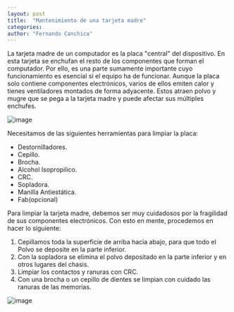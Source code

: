 ```yaml
---
layout: post
title:  "Mantenimiento de una tarjeta madre"
categories:  
author: "Fernando Canchica" 
---
```


La tarjeta madre de un computador es la placa "central" del dispositivo. En esta tarjeta se enchufan el resto de los componentes que forman el computador. Por ello, es una parte sumamente importante cuyo funcionamiento es esencial si el equipo ha de funcionar. Aunque la placa solo contiene componentes electrónicos, varios de ellos emiten calor y tienes ventiladores montados de forma adyacente. Estos atraen polvo y mugre que se pega a la tarjeta madre y puede afectar sus múltiples enchufes. 

![image](https://media.istockphoto.com/id/1281160662/photo/printed-circuit-motherboard-for-the-server-computer-workstation-two-processor-system-isolated.jpg?b=1&s=170667a&w=0&k=20&c=0m3jr3P0gTX6exu2y0hpWahZUI3cKGdNJ4sFpVN7qZg=)

Necesitamos de las siguientes herramientas para limpiar la placa:

- Destornilladores.
- Cepillo.
- Brocha.
- Alcohol Isopropilico.
- CRC.
- Sopladora.
- Manilla Antiestática.
- Fab(opcional)

Para limpiar la tarjeta madre, debemos ser muy cuidadosos por la fragilidad de sus componentes electrónicos. Con esto en mente, procedemos en hacer lo siguiente:

1. Cepillamos toda la superficie de arriba hacia abajo, para que todo el Polvo se deposite en la parte inferior.
2. Con la sopladora se elimina el polvo depositado en la parte inferior y en otros lugares del chasis.
3. Limpiar los contactos y ranuras con CRC.
4. Con una brocha o un cepillo de dientes se limpian con cuidado las ranuras de las memorias.

![image](https://videohive.img.customer.envatousercontent.com/files/040cab98-1163-4e71-abb4-5cc7422335cf/inline_image_preview.jpg?auto=compress%2Cformat&fit=crop&crop=top&max-h=8000&max-w=590&s=79ac90d32ebdedc279ae8346ff550c04)

